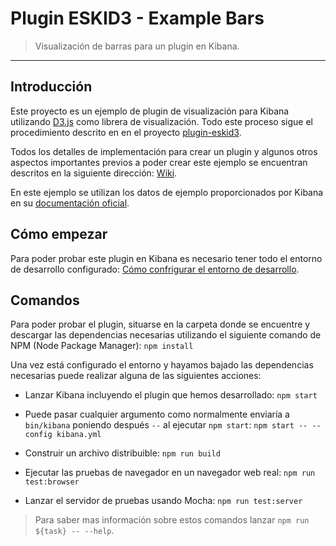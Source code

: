 # Plugin ESKID3 - Example Bars

> Visualización de barras para un plugin en Kibana.

---

## Introducción


Este proyecto es un ejemplo de plugin de visualización para Kibana utilizando [D3.js](https://d3js.org/) como librera de visualización. Todo este proceso sigue el procedimiento descrito en en el proyecto [plugin-eskid3](https://github.com/tomas-teston/plugin-eskid3). 

Todos los detalles de implementación para crear un plugin y algunos otros aspectos importantes previos a poder crear este ejemplo se encuentran descritos en la siguiente dirección: [Wiki](https://github.com/tomas-teston/plugin-eskid3/wiki).

En este ejemplo se utilizan los datos de ejemplo proporcionados por Kibana en su [documentación oficial](https://download.elastic.co/demos/kibana/gettingstarted/shakespeare.json). 

## Cómo empezar

Para poder probar este plugin en Kibana es necesario tener todo el entorno de desarrollo configurado: [Cómo confrigurar el entorno de desarrollo](https://github.com/tomas-teston/plugin-eskid3/wiki/Entorno-de-desarrollo).


## Comandos

Para poder probar el plugin, situarse en la carpeta donde se encuentre y descargar las dependencias necesarias utilizando el siguiente comando de NPM (Node Package Manager): `npm install`

Una vez está configurado el entorno y hayamos bajado las dependencias necesarias puede realizar alguna de las siguientes acciones:

  - Lanzar Kibana incluyendo el plugin que hemos desarrollado: `npm start`

  - Puede pasar cualquier argumento como normalmente enviaría a `bin/kibana` poniendo después `--` al ejecutar `npm start`: `npm start -- --config kibana.yml`
  
  - Construir un archivo distribuible: `npm run build`

  - Ejecutar las pruebas de navegador en un navegador web real: `npm run test:browser`    

  - Lanzar el servidor de pruebas usando Mocha: `npm run test:server`

> Para saber mas información sobre estos comandos lanzar `npm run ${task} -- --help`.
